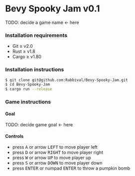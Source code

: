 Bevy Spooky Jam v0.1
====================

TODO: decide a game name <- here

### Installation requirements

* Git ≥ v2.0
* Rust ≥ v1.8
* Cargo ≥ v1.80

### Installation instructions

```bash
$ git clone git@github.com:Rabbival/Bevy-Spooky-Jam.git
$ cd Bevy-Spooky-Jam
$ cargo run --release
```

### Game instructions

#### Goal

TODO: decide game goal <- here

#### Controls

* press <kbd>A</kbd> or arrow <kbd>LEFT</kbd> to move player left
* press <kbd>D</kbd> or arrow <kbd>RIGHT</kbd> to move player right
* press <kbd>W</kbd> or arrow <kbd>UP</kbd> to move player up
* press <kbd>S</kbd> or arrow <kbd>DOWN</kbd> to move player down
* press <kbd>ENTER</kbd> or numpad <kbd>ENTER</kbd> to throw a pumpkin bomb
